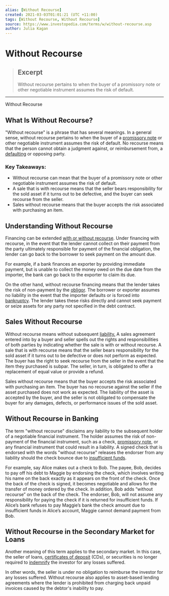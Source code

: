 ```yaml
---
alias: [Without Recourse]
created: 2021-03-03T01:01:21 (UTC +11:00)
tags: [Without Recourse, Without Recourse]
source: https://www.investopedia.com/terms/w/without-recourse.asp
author: Julia Kagan
---
```


# Without Recourse

> ## Excerpt
> Without recourse pertains to when the buyer of a promissory note or other negotiable instrument assumes the risk of default.

---

Without Recourse
## What Is Without Recourse?

"Without recourse" is a phrase that has several meanings. In a general sense, without recourse pertains to when the buyer of a [promissory note](https://www.investopedia.com/terms/p/promissorynote.asp) or other negotiable instrument assumes the risk of default. No recourse means that the person cannot obtain a judgment against, or reimbursement from, a [defaulting](https://www.investopedia.com/terms/d/default2.asp) or opposing party.

### Key Takeaways:

-   Without recourse can mean that the buyer of a promissory note or other negotiable instrument assumes the risk of default.
-   A sale that is with recourse means that the seller bears responsibility for the sold asset if it turns out to be defective, and the buyer can seek recourse from the seller.
-   Sales without recourse means that the buyer accepts the risk associated with purchasing an item.

## Understanding Without Recourse

Financing can be extended [with or without recourse](https://www.investopedia.com/terms/r/recourse-loan.asp). Under financing with recourse, in the event that the lender cannot collect on their payment from the party ultimately responsible for payment of the financial obligation, the lender can go back to the borrower to seek payment on the amount due.

For example, if a bank finances an exporter by providing immediate payment, but is unable to collect the money owed on the due date from the importer, the bank can go back to the exporter to claim its due.

On the other hand, without recourse financing means that the lender takes the risk of non-payment by the [obligor](https://www.investopedia.com/terms/o/obligor.asp). The borrower or exporter assumes no liability in the event that the importer defaults or is forced into [bankruptcy](https://www.investopedia.com/terms/b/bankruptcy.asp). The lender takes these risks directly and cannot seek payment or seize assets for any party not specified in the debt contract.

## Sales Without Recourse

Without recourse means without subsequent [liability.](https://www.investopedia.com/terms/l/liability.asp) A sales agreement entered into by a buyer and seller spells out the rights and responsibilities of both parties by indicating whether the sale is with or without recourse. A sale that is with recourse means that the seller bears responsibility for the sold asset if it turns out to be defective or does not perform as expected. The buyer has the right to seek recourse from the seller in the event that the item they purchased is subpar. The seller, in turn, is obligated to offer a replacement of equal value or provide a refund.

Sales without recourse means that the buyer accepts the risk associated with purchasing an item. The buyer has no recourse against the seller if the asset purchased does not work as expected. The liability of the asset is accepted by the buyer, and the seller is not obligated to compensate the buyer for any damages, defects, or performance issues of the sold asset.

## Without Recourse in Banking

The term "without recourse" disclaims any liability to the subsequent holder of a negotiable financial instrument. The holder assumes the risk of non-payment of the financial instrument, such as a check, [promissory note](https://www.investopedia.com/terms/p/promissorynote.asp), or any financial instrument that could result in a liability. A signed check that is endorsed with the words "without recourse" releases the endorser from any liability should the check bounce due to [insufficient funds](https://www.investopedia.com/terms/i/insufficient_funds.asp).

For example, say Alice makes out a check to Bob. The payee, Bob, decides to pay off his debt to Maggie by endorsing the check, which involves writing his name on the back exactly as it appears on the front of the check. Once the back of the check is signed, it becomes negotiable and allows for the transfer of money ordered by the check. In addition, Bob adds “without recourse” on the back of the check. The endorser, Bob, will not assume any responsibility for paying the check if it is returned for insufficient funds. If Alice’s bank refuses to pay Maggie’s bank the check amount due to insufficient funds in Alice’s account, Maggie cannot demand payment from Bob.

## Without Recourse in the Secondary Market for Loans

Another meaning of this term applies to the secondary market. In this case, the seller of loans, [certificates of deposit](https://www.investopedia.com/terms/c/certificateofdeposit.asp) (CDs), or securities is no longer required to [indemnify](https://www.investopedia.com/terms/i/indemnity.asp) the investor for any losses suffered.

In other words, the seller is under no obligation to reimburse the investor for any losses suffered. Without recourse also applies to asset-based lending agreements where the lender is prohibited from charging back unpaid invoices caused by the debtor's inability to pay.
